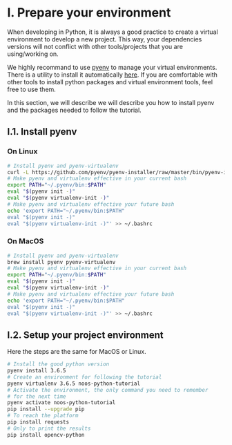 # I. Prepare your environment

When developing in Python, it is always a good practice to create a virtual
environment to develop a new project. This way, your dependencies versions will
not conflict with other tools/projects that you are using/working on.

We highly recommand to use [pyenv](https://github.com/pyenv/pyenv) to
manage your virtual environments. There is a utility to install it
automatically [here](https://github.com/pyenv/pyenv-installer). If you are
comfortable with other tools to install python packages and virtual environment
tools, feel free to use them.

In this section, we will describe we will describe you how to install pyenv and
the packages needed to follow the tutorial.

## I.1. Install pyenv

### On Linux

```bash
# Install pyenv and pyenv-virtualenv
curl -L https://github.com/pyenv/pyenv-installer/raw/master/bin/pyenv-installer | bash
# Make pyenv and virtualenv effective in your current bash
export PATH="~/.pyenv/bin:$PATH"
eval "$(pyenv init -)"
eval "$(pyenv virtualenv-init -)"
# Make pyenv and virtualenv effective your future bash
echo 'export PATH="~/.pyenv/bin:$PATH"
eval "$(pyenv init -)"
eval "$(pyenv virtualenv-init -)"' >> ~/.bashrc
```

### On MacOS

```bash
# Install pyenv and pyenv-virtualenv
brew install pyenv pyenv-virtualenv
# Make pyenv and virtualenv effective in your current bash
export PATH="~/.pyenv/bin:$PATH"
eval "$(pyenv init -)"
eval "$(pyenv virtualenv-init -)"
# Make pyenv and virtualenv effective your future bash
echo 'export PATH="~/.pyenv/bin:$PATH"
eval "$(pyenv init -)"
eval "$(pyenv virtualenv-init -)"' >> ~/.bashrc
```

## I.2. Setup your project environment

Here the steps are the same for MacOS or Linux.

```bash
# Install the good python version
pyenv install 3.6.5
# Create an environment for following the tutorial
pyenv virtualenv 3.6.5 noos-python-tutorial
# Activate the environment, the only command you need to remember
# for the next time
pyenv activate noos-python-tutorial
pip install --upgrade pip
# To reach the platform
pip install requests
# Only to print the results
pip install opencv-python
```
